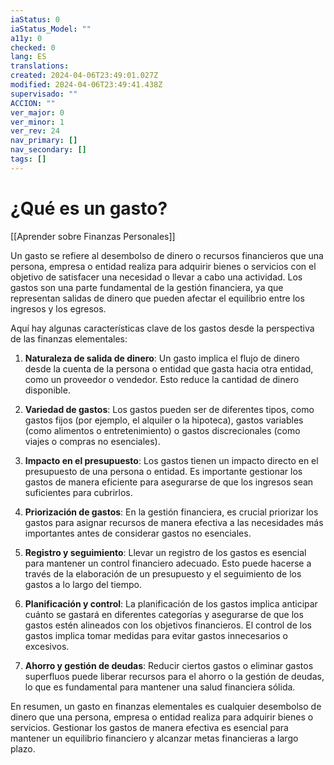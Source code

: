 ```yaml
---
iaStatus: 0
iaStatus_Model: ""
a11y: 0
checked: 0
lang: ES
translations: 
created: 2024-04-06T23:49:01.027Z
modified: 2024-04-06T23:49:41.438Z
supervisado: ""
ACCION: ""
ver_major: 0
ver_minor: 1
ver_rev: 24
nav_primary: []
nav_secondary: []
tags: []
---
```

# ¿Qué es un gasto?

[[Aprender sobre Finanzas Personales]]

Un gasto se refiere al desembolso de dinero o recursos financieros que una persona, empresa o entidad realiza para adquirir bienes o servicios con el objetivo de satisfacer una necesidad o llevar a cabo una actividad. Los gastos son una parte fundamental de la gestión financiera, ya que representan salidas de dinero que pueden afectar el equilibrio entre los ingresos y los egresos.

Aquí hay algunas características clave de los gastos desde la perspectiva de las finanzas elementales:

1. **Naturaleza de salida de dinero**: Un gasto implica el flujo de dinero desde la cuenta de la persona o entidad que gasta hacia otra entidad, como un proveedor o vendedor. Esto reduce la cantidad de dinero disponible.
    
2. **Variedad de gastos**: Los gastos pueden ser de diferentes tipos, como gastos fijos (por ejemplo, el alquiler o la hipoteca), gastos variables (como alimentos o entretenimiento) o gastos discrecionales (como viajes o compras no esenciales).
    
3. **Impacto en el presupuesto**: Los gastos tienen un impacto directo en el presupuesto de una persona o entidad. Es importante gestionar los gastos de manera eficiente para asegurarse de que los ingresos sean suficientes para cubrirlos.
    
4. **Priorización de gastos**: En la gestión financiera, es crucial priorizar los gastos para asignar recursos de manera efectiva a las necesidades más importantes antes de considerar gastos no esenciales.
    
5. **Registro y seguimiento**: Llevar un registro de los gastos es esencial para mantener un control financiero adecuado. Esto puede hacerse a través de la elaboración de un presupuesto y el seguimiento de los gastos a lo largo del tiempo.
    
6. **Planificación y control**: La planificación de los gastos implica anticipar cuánto se gastará en diferentes categorías y asegurarse de que los gastos estén alineados con los objetivos financieros. El control de los gastos implica tomar medidas para evitar gastos innecesarios o excesivos.
    
7. **Ahorro y gestión de deudas**: Reducir ciertos gastos o eliminar gastos superfluos puede liberar recursos para el ahorro o la gestión de deudas, lo que es fundamental para mantener una salud financiera sólida.
    

En resumen, un gasto en finanzas elementales es cualquier desembolso de dinero que una persona, empresa o entidad realiza para adquirir bienes o servicios. Gestionar los gastos de manera efectiva es esencial para mantener un equilibrio financiero y alcanzar metas financieras a largo plazo.